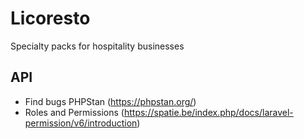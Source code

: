 # Licoresto
Specialty packs for hospitality businesses

## API
- Find bugs PHPStan (https://phpstan.org/)
- Roles and Permissions (https://spatie.be/index.php/docs/laravel-permission/v6/introduction)